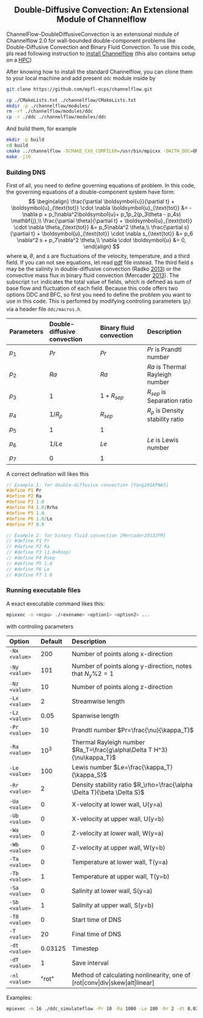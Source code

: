 <h2 style="text-align:center;">Double-Diffusive Convection: An Extensional Module of Channelflow</h2>

ChannelFlow-DoubleDiffusiveConvection is an extensional module of Channelflow 2.0 for wall-bounded double-component problems like Double-Diffusive Convection and Binary Fluid Convection. To use this code, pls read following instruction to [install Channelflow](INSTALL.md) (this also contains setup on a [HPC](HPCsetup.md))

After knowing how to install the standard Channelflow, you can clone them to your local machine and add present `ddc` module inside by
```bash
git clone https://github.com/epfl-ecps/channelflow.git

cp ./CMakeLists.txt ./channelflow/CMakeLists.txt
mkdir -p ./channelflow/modules/
rm -rf ./channelflow/modules/ddc
cp -r ./ddc ./channelflow/modules/ddc
``` 
And build them, for example
```bash
mkdir -p build
cd build
cmake ../channelflow -DCMAKE_CXX_COMPILER=/usr/bin/mpicxx -DWITH_DDC=ON -DWITH_NSOLVER=ON -DCMAKE_BUILD_TYPE=release -DCMAKE_INSTALL_PREFIX=/user/local/ -DCMAKE_CXX_FLAGS_RELEASE:STRING=" -fPIC -lfftw3 -lm -Wno-unused-variable " -DWITH_SHARED=OFF -DWITH_HDF5CXX=OFF
make -j16
```

### Building DNS
First of all, you need to define governing equations of problem. In this code, the governing equations of a double-component system have form:
$$
\begin{align}
    \frac{\partial \boldsymbol{u}}{\partial t} + \boldsymbol{u}_{\text{tot}} \cdot \nabla \boldsymbol{u}_{\text{tot}} &= -\nabla p + p_1\nabla^2\boldsymbol{u}+ p_1p_2(p_3\theta - p_4s) \mathbf{j},\\
    \frac{\partial \theta}{\partial t} + \boldsymbol{u}_{\text{tot}} \cdot \nabla \theta_{\text{tot}} &= p_5\nabla^2 \theta,\\
    \frac{\partial s}{\partial t} + \boldsymbol{u}_{\text{tot}} \cdot \nabla s_{\text{tot}} &= p_6 \nabla^2 s + p_7\nabla^2 \theta,\\
    \nabla \cdot \boldsymbol{u} &= 0,
\end{align}
$$
where $\boldsymbol{u}$, $\theta$, and $s$ are fluctuations of the velocity, temperature, and a third field. If you can not see equations, let read [pdf](README.pdf) file instead. The third field $s$ may be the salinity in double-diffusive convection (Radko [2013](https://doi.org/10.1017/CBO9781139034173)) or the convective mass flux in binary fluid convection (Mercader [2013](https://doi.org/10.1017/jfm.2013.77)). The subscript `tot` indicates the total value of fields, which is defined as sum of base flow and fluctuation of each field. Because this code offers two options DDC and BFC, so first you need to define the problem you want to use in this code. This is perfomed by modifying controling parameters ($p_i$) via a header file `ddc/macros.h`.


| Parameters | Double-diffusive convection  | Binary fluid convection   | Description                                                       |
|:------------------------|:--------|:----------|:------------------------------------------------------------------|
| $p_1$ | $Pr$  | $Pr$ | $Pr$ is Prandtl number |
| $p_2$ | $Ra$  | $Ra$ | $Ra$ is Thermal Rayleigh number |
| $p_3$ | $1$  | $1+R_{sep}$ | $R_{sep}$ is Separation ratio  |
| $p_4$ | $1/R_\rho$ | $R_{sep}$ | $R_\rho$ is Density stability ratio  |
| $p_5$ | $1$  | $1$ | |
| $p_6$ | $1/Le$  | $Le$     | $Le$ is Lewis number |
| $p_7$ | $0$  | $1$     |  |

A correct defination will likes this
```cpp
// Example 1: for double-diffusive convection [Yang2016PNAS]
#define P1 Pr 
#define P2 Ra
#define P3 1.0
#define P4 1.0/Rrho
#define P5 1.0
#define P6 1.0/Le
#define P7 0.0

// Example 2: for binary fluid convection [Mercader2013JFM]
// #define P1 Pr 
// #define P2 Ra
// #define P3 (1.0+Rsep)
// #define P4 Rsep
// #define P5 1.0
// #define P6 Le
// #define P7 1.0
```


### Running executable files
A exact executable command likes this:
```bash
mpiexec -n <ncpu> ./<exename> <option1> <option2> ...
```
with controling parameters

|Option  | Default   | Description |
|:------------------------|:----------|:------------------------------------------------------------------|
|`-Nx <value>`| $200$| Number of points along x-direction |
|`-Ny <value>`| $101$ | Number of points along y-direction, notes that $N_y\text{\%}2=1$ |
|`-Nz <value>`| $10$ | Number of points along z-direction |
|`-Lx <value>`| $2$| Streamwise length |
|`-Lz <value>`| $0.05$ | Spanwise length |
|`-Pr <value>` | $10$ | Prandtl number $Pr=\frac{\nu}{\kappa_T}$|
|`-Ra <value>`| $10^3$ | Thermal Rayleigh number $Ra_T=\frac{g\alpha\Delta T H^3}{\nu\kappa_T}$|
|`-Le <value>`| $100$ | Lewis number $Le=\frac{\kappa_T}{\kappa_S}$ |
|`-Rr <value>`| $2$ | Density stability ratio $R_\rho=\frac{\alpha \Delta T}{\beta \Delta S}$ |
|`-Ua <value>`| $0$ | X-velocity at lower wall, U(y=a) |
|`-Ub <value>`| $0$ | X-velocity at upper wall, U(y=b) |
|`-Wa <value>`| $0$ | Z-velocity at lower wall, W(y=a) |
|`-Wb <value>`| $0$ | Z-velocity at upper wall, W(y=b) |
|`-Ta <value>`| $0$ | Temperature at lower wall, T(y=a) |
|`-Tb <value>`| $1$ | Temperature at upper wall, T(y=b) |
|`-Sa <value>`| $0$ | Salinity at lower wall, S(y=a) |
|`-Sb <value>`| $1$ | Salinity at upper wall, S(y=b) |
|`-T0 <value>`| $0$ | Start time of DNS |
|`-T <value>`| $20$ | Final time of DNS |
|`-dt <value>`| $0.03125$ | Timestep |
|`-dT <value>`| $1$ | Save interval |
|`-nl <value>`| "rot" | Method of calculating  nonlinearity, one of [rot\|conv\|div\|skew\|alt\|linear] |


Examples:
```bash
mpiexec -n 16 ./ddc_simulateflow -Pr 10 -Ra 1000 -Le 100 -Rr 2 -dt 0.02 -dT 1 -T 100 -Nx 200 -Ny 81 -Nz 10 -Lx 2 -Lz 0.02 -nl "conv"
```
